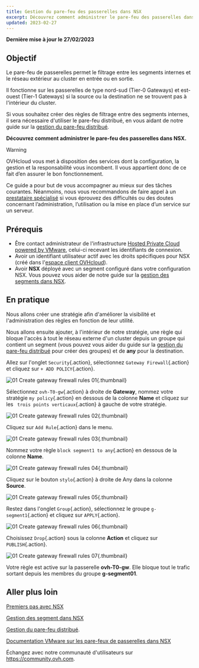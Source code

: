 ```yaml
---
title: Gestion du pare-feu des passerelles dans NSX
excerpt: Découvrez comment administrer le pare-feu des passerelles dans NSX
updated: 2023-02-27
---
```


**Dernière mise à jour le 27/02/2023**

## Objectif

Le pare-feu de passerelles permet le filtrage entre les segments internes et le réseau extérieur au cluster en entrée ou en sortie. 

Il fonctionne sur les passerelles de type nord-sud (Tier-0 Gateways) et est-ouest (Tier-1 Gateways) si la source ou la destination ne se trouvent pas à l'intérieur du cluster.

Si vous souhaitez créer des règles de filtrage entre des segments internes, il sera nécessaire d'utiliser le pare-feu distribué, en vous aidant de notre guide sur la [gestion du pare-feu distribué](/pages/cloud/private-cloud/nsx-05-manage-distributed-firewall).

**Découvrez comment administrer le pare-feu des passerelles dans NSX.**

> [!warning]
> OVHcloud vous met à disposition des services dont la configuration, la gestion et la responsabilité vous incombent. Il vous appartient donc de ce fait d’en assurer le bon fonctionnement.
>
> Ce guide a pour but de vous accompagner au mieux sur des tâches courantes. Néanmoins, nous vous recommandons de faire appel à un [prestataire spécialisé](https://partner.ovhcloud.com/fr/) si vous éprouvez des difficultés ou des doutes concernant l’administration, l’utilisation ou la mise en place d’un service sur un serveur.
>

## Prérequis

- Être contact administrateur de l'infrastructure [Hosted Private Cloud powered by VMware](https://www.ovhcloud.com/fr/enterprise/products/hosted-private-cloud/), celui-ci recevant les identifiants de connexion.
- Avoir un identifiant utilisateur actif avec les droits spécifiques pour NSX (créé dans l'[espace client OVHcloud](https://www.ovh.com/auth/?action=gotomanager&from=https://www.ovh.com/fr/&ovhSubsidiary=fr)).
- Avoir **NSX** déployé avec un segment configuré dans votre configuration NSX. Vous pouvez vous aider de notre guide sur la [gestion des segments dans NSX](/pages/cloud/private-cloud/nsx-02-segment-management).

## En pratique

Nous allons créer une stratégie afin d'améliorer la visibilité et l'administration des règles en fonction de leur utilité.

Nous allons ensuite ajouter, à l'intérieur de notre stratégie, une règle qui bloque l'accès à tout le réseau externe d'un cluster depuis un groupe qui contient un segment (vous pouvez vous aider du guide sur la [gestion du pare-feu distribué](/pages/cloud/private-cloud/nsx-05-manage-distributed-firewall) pour créer des groupes) et de **any** pour la destination. 

Allez sur l'onglet `Security`{.action}, sélectionnez `Gateway Firewall`{.action} et cliquez sur `+ ADD POLICY`{.action}.

![01 Create gateway firewall rules 01](images/01-create-gateway-firewall-rules01.png){.thumbnail}

Sélectionnez `ovh-T0-gw`{.action} à droite de **Gateway**, nommez votre stratégie `my policy`{.action} en dessous de la colonne **Name** et cliquez sur les ` trois points verticaux`{.action} à gauche de votre stratégie.

![01 Create gateway firewall rules 02](images/01-create-gateway-firewall-rules02.png){.thumbnail}

Cliquez sur `Add Rule`{.action} dans le menu.

![01 Create gateway firewall rules 03](images/01-create-gateway-firewall-rules03.png){.thumbnail}

Nommez votre règle `block segment1 to any`{.action} en dessous de la colonne **Name**.

![01 Create gateway firewall rules 04](images/01-create-gateway-firewall-rules04.png){.thumbnail}

Cliquez sur le bouton `stylo`{.action} à droite de Any dans la colonne **Source**.

![01 Create gateway firewall rules 05](images/01-create-gateway-firewall-rules05.png){.thumbnail}

Restez dans l'onglet `Group`{.action}, sélectionnez le groupe `g-segment1`{.action} et cliquez sur `APPLY`{.action}.

![01 Create gateway firewall rules 06](images/01-create-gateway-firewall-rules06.png){.thumbnail}

Choisissez `Drop`{.action} sous la colonne **Action** et cliquez sur `PUBLISH`{.action}.

![01 Create gateway firewall rules 07](images/01-create-gateway-firewall-rules07.png){.thumbnail}

Votre règle est active sur la passerelle **ovh-T0-gw**. Elle bloque tout le trafic sortant depuis les membres du groupe **g-segment01**.

## Aller plus loin

[Premiers pas avec NSX](/pages/cloud/private-cloud/nsx-01-first-steps)

[Gestion des segment dans NSX](/pages/cloud/private-cloud/nsx-02-segment-management)

[Gestion du pare-feu distribué](/pages/cloud/private-cloud/nsx-05-manage-distributed-firewall).

[Documentation VMware sur les pare-feux de passerelles dans NSX](https://docs.vmware.com/fr/VMware-NSX-T-Data-Center/3.2/administration/GUID-A52E1A6F-F27D-41D9-9493-E3A75EC35481.html)

Échangez avec notre communauté d'utilisateurs sur <https://community.ovh.com>.
